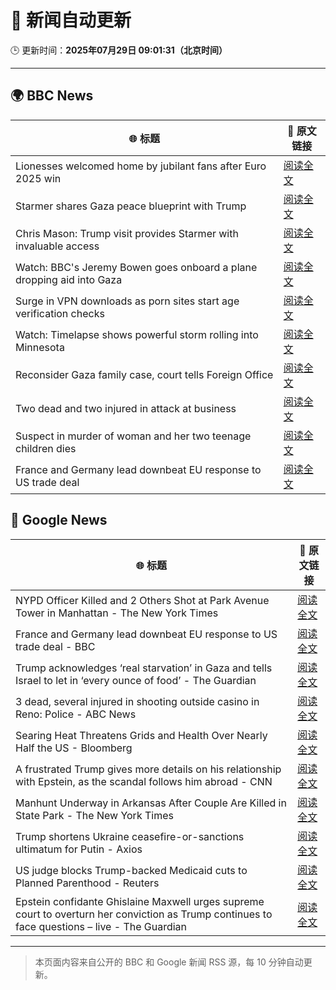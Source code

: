 # 🧠 新闻自动更新

🕒 更新时间：**2025年07月29日 09:01:31（北京时间）**

---

## 🌍 BBC News

| 🌐 标题 | 🔗 原文链接 |
|--------|-------------|
| Lionesses welcomed home by jubilant fans after Euro 2025 win | [阅读全文](https://www.bbc.com/news/articles/c4gz5pzddgyo?at_medium=RSS&at_campaign=rss) |
| Starmer shares Gaza peace blueprint with Trump | [阅读全文](https://www.bbc.com/news/articles/cly6zgyy0wjo?at_medium=RSS&at_campaign=rss) |
| Chris Mason: Trump visit provides Starmer with invaluable access | [阅读全文](https://www.bbc.com/news/articles/cdrkj4nvy22o?at_medium=RSS&at_campaign=rss) |
| Watch: BBC's Jeremy Bowen goes onboard a plane dropping aid into Gaza | [阅读全文](https://www.bbc.com/news/videos/clyj4gnzxgno?at_medium=RSS&at_campaign=rss) |
| Surge in VPN downloads as porn sites start age verification checks | [阅读全文](https://www.bbc.com/news/articles/cn72ydj70g5o?at_medium=RSS&at_campaign=rss) |
| Watch: Timelapse shows powerful storm rolling into Minnesota | [阅读全文](https://www.bbc.com/news/videos/cy984gpw953o?at_medium=RSS&at_campaign=rss) |
| Reconsider Gaza family case, court tells Foreign Office | [阅读全文](https://www.bbc.com/news/articles/c4g0qeedgzwo?at_medium=RSS&at_campaign=rss) |
| Two dead and two injured in attack at business | [阅读全文](https://www.bbc.com/news/articles/c39dlwdev08o?at_medium=RSS&at_campaign=rss) |
| Suspect in murder of woman and her two teenage children dies | [阅读全文](https://www.bbc.com/news/articles/cgqn8jv75klo?at_medium=RSS&at_campaign=rss) |
| France and Germany lead downbeat EU response to US trade deal | [阅读全文](https://www.bbc.com/news/articles/c3ez97zv5y5o?at_medium=RSS&at_campaign=rss) |

## 📰 Google News

| 🌐 标题 | 🔗 原文链接 |
|--------|-------------|
| NYPD Officer Killed and 2 Others Shot at Park Avenue Tower in Manhattan - The New York Times | [阅读全文](https://news.google.com/rss/articles/CBMibkFVX3lxTFBCRmNwQTNHWnJZT2hUWHh1QjZZN2FWdEI4cjd6WTV5a2laMlM5WHdnRllIYS03OXJXMjRiZ0JZaWVhLUpwWU1Bclc1RTRuYnlyeEQ4Q3MwOVZjUkdkejc4QnA5WGxXZzNEYkpTSDZB?oc=5) |
| France and Germany lead downbeat EU response to US trade deal - BBC | [阅读全文](https://news.google.com/rss/articles/CBMiWkFVX3lxTE8tSl90TFFIMWlDbkpOWENzQnJRN1RJNTA5SlFWV0d4elZYeVN3Zm5SbDBnZUdKWHRCS1lhbm5sWjk3ZGg5RVVITExXQ1FvY0I0NGdOWVJyWmJaUdIBX0FVX3lxTE9fSnFxMl8tdF9yaGdLLURBX2ZubUFQYWx3Vmw1OHZCbEdka21haEk5WXAwOEdsMUJ2SFZqZXpNaHppY1Myc1VIVWNHU2h1dmEzWlpwVDN2WVBhcXlMUnY0?oc=5) |
| Trump acknowledges ‘real starvation’ in Gaza and tells Israel to let in ‘every ounce of food’ - The Guardian | [阅读全文](https://news.google.com/rss/articles/CBMi0wFBVV95cUxPZFp1SVdoYXpsOHFuOUlReDljdUlRbUIwajdYcDF5aGZTdjNSalhQQ0p1MXRoMGJma2hSeTJVYk1JMEFVQkxBZ3RZSHA4XzdmckpoMW4wMFlQT2ZJWVF6QmU2eTd5cXJkVHl2S3NDTWhoZjlOUTY4a0FBdkF1ei13ZTBXQ1lGQTVEVEVJSlJSbzZvdE04ZUZyMDA1YVNvTVYxM2NwTXNRZHh0V1ZaNXZ1X2hYaFc0V3lOVDk0dFFSSTYtUmFSN3oxa2VKeFM3YU92VkpF?oc=5) |
| 3 dead, several injured in shooting outside casino in Reno: Police - ABC News | [阅读全文](https://news.google.com/rss/articles/CBMigwFBVV95cUxNWFNrUzFjcE54akF2X09YaFVRNkg1V2FVWEZ3QXA2VzVmR3QtcksySDdMQ0lLeUxLTTVHZEpNbERfeG9BR21fZmxJUk9sMWwxQzVkWnFpQlE0Ry1lUG42ZVd3Mk0tNlhXM2YweTgtMzJtTVpNLVB3eVBBTGxsV1JqRGhPVdIBiAFBVV95cUxOUDVRQ2R5TklHNXY5UF9qRVpuUXRid05mel9sdzhPRUkzZ0tZVWJmOXM3aG1EeFM1SHh5QndoTTl3eHN6WjdVOWhIZlNtZjVpZUs5YmhkdDNhcVRrVHpQOGliOWxHR2wzLVVzc00wT3FJR2NOcmtPNHU3UFJHRXJoYlF1YkhPVENF?oc=5) |
| Searing Heat Threatens Grids and Health Over Nearly Half the US - Bloomberg | [阅读全文](https://news.google.com/rss/articles/CBMitAFBVV95cUxNOUZ6MHpFb1BabTRrYjA2cFJUTG9pdnRoWlg1ZVNyeWRyWlNoQ0VOdDhYRHpGOWhPbmRGeTJqN3RUQVJFd2JXb3pHd1laZTNyQ3B3S2NZRnoyaXUtTTNOd2x6OU1KSU00aUt1d3NMUmFhUkFrU01LU1ZLUmRjWnk5dzhLTmFuN29MM1pNR3N3ME5MRDJLNnhIcDBfR1JZSzBLcUotQU1FRHo1NVExN0NaU2xOMDU?oc=5) |
| A frustrated Trump gives more details on his relationship with Epstein, as the scandal follows him abroad - CNN | [阅读全文](https://news.google.com/rss/articles/CBMiiwFBVV95cUxObTlBUGtfb01yZ1Zjc3NaaW5wekEzbDJfTTkzcnBZMWprTDNjMHF0SkppMmZJYUlKMGZTb0RjUkRIMzFOcmVzRGwwRWFCdGcxaHRzU3NEWUhwM0ZwYU5GWjhxUFpBOWlDRGlSRE44MVg5TDNPMS1MT1o3bFVpcVBKMEtsRF9KWnplemVn0gGQAUFVX3lxTE1id21iTWM0UTY2Qm9VeTk4YURJM3lzbU1ha0hkLWpuaW4yR3daT1BKQ3ZsS3l1Y2ZHUHZIZVQzQUptNmhfLUo4WkJDenNBVlhMMjB2YS1vRXBQZDZtOXZXVUpjNE5GZ3B5dXlnYkNmUkVmaFZpSjZhcFVXaTJCc1U4ZU1sQXNTd1l3X01nd09xNw?oc=5) |
| Manhunt Underway in Arkansas After Couple Are Killed in State Park - The New York Times | [阅读全文](https://news.google.com/rss/articles/CBMihwFBVV95cUxOd1pDNk5SQlUwUVJmb2tjODQ1YXhuM2J3dkpQRnRPMjQwRXZsdll6N081eGk5UVgtMzZ2endRNW9BT0xRVUJFb2pJTkY1MXpSbDN4OUR3R0QtVUJXdml5ZHdNSk9LTXFJUXp0a0RPWm12OFBrRklndmNwQThrWi1nRzdmVDVybnc?oc=5) |
| Trump shortens Ukraine ceasefire-or-sanctions ultimatum for Putin - Axios | [阅读全文](https://news.google.com/rss/articles/CBMinwFBVV95cUxPMEptLU80MDhyNjh6Q2dmV0FvcGI1c0V1c2hCZ1lRd1BoNE5FSDR2LV9LeXFqOFJzR05sTVlSeWtsRkl5VUJNMWpDM2JoTUIxVmtXNkRXY3dyOWlhc2FTVlF6ajV3bkotOFpvMmZDMF9XYmFIeGFKMjU4Y18yaVNpZDRjcUNKQjdBeDg5b3lwNGFqQzhicUVSMFJ3bTR2SzQ?oc=5) |
| US judge blocks Trump-backed Medicaid cuts to Planned Parenthood - Reuters | [阅读全文](https://news.google.com/rss/articles/CBMitAFBVV95cUxQUGs5R3BMd1VNdm05V3dJUzBfZmdzb3pINVprOGYwS1RnR0RIb3hmbzJGc0dDbVNWSV9ubFk5dmlBR3VxVTdrdjFBR1VQeU1SbGNxajZTTmRKWWdoOXUxYUYyV1YxNk9USWw1eklHV3NMeUg2anVqUEhQam1TbDUwYy1ybk1UTllBVE1WSkNob0g1Uk5GMU1ob0R5UVZXM0xnbG1udVg3aVVaRDZHRnJpX0tXUXE?oc=5) |
| Epstein confidante Ghislaine Maxwell urges supreme court to overturn her conviction as Trump continues to face questions – live - The Guardian | [阅读全文](https://news.google.com/rss/articles/CBMi4wFBVV95cUxPcFVZTGd2UU9aQ3pQSkhrTEpBX01aRFRCYTFIRy1TcjNyaGJUOGRIS3pzSVhtbnpQOFJuT1JoU3VTdzNtWENrcTJEM21ONXJwZGVHRjhEV2UxUlY3bndvU3Fuam11SXpCUlhlVGZybkVDQVpFQzFod3B2V0JUVjN2WEJwbGI1RTdrMEN5dmlNWkVuczM2cVFOd0tRLTZOb2tub01oMVlVaklLdUFsWXAxTWFzYWtob1lGaGJYV1g5Z2NPSVp2eEszSy1yYW1Na3ZoLUZ1ZllvM0VtTjlWSy1RZzZ5Yw?oc=5) |

---
> 本页面内容来自公开的 BBC 和 Google 新闻 RSS 源，每 10 分钟自动更新。